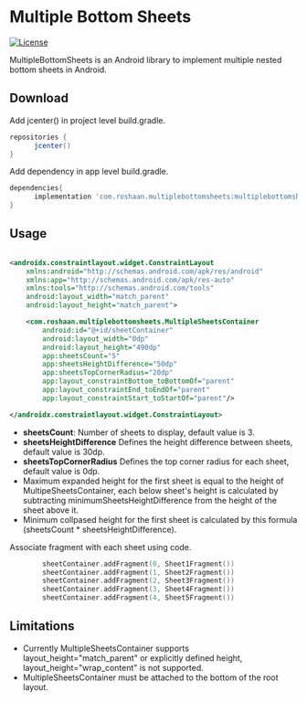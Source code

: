 # Multiple Bottom Sheets
[![License](https://img.shields.io/badge/License-Apache%202.0-blue.svg)](https://opensource.org/licenses/Apache-2.0)

MultipleBottomSheets is an Android library to implement multiple nested bottom sheets in Android.

## Download

Add jcenter() in project level build.gradle.

```` groovy
repositories {
      jcenter()
}
````

Add dependency in app level build.gradle.

``` groovy
dependencies{
      implementation 'com.roshaan.multiplebottomsheets:multiplebottomsheets:1.0.0'
}
```

## Usage
``` xml

<androidx.constraintlayout.widget.ConstraintLayout 
    xmlns:android="http://schemas.android.com/apk/res/android"
    xmlns:app="http://schemas.android.com/apk/res-auto"
    xmlns:tools="http://schemas.android.com/tools"
    android:layout_width="match_parent"
    android:layout_height="match_parent">

    <com.roshaan.multiplebottomsheets.MultipleSheetsContainer
        android:id="@+id/sheetContainer"
        android:layout_width="0dp"
        android:layout_height="490dp"
        app:sheetsCount="5"
        app:sheetsHeightDifference="50dp"
        app:sheetsTopCornerRadius="20dp"
        app:layout_constraintBottom_toBottomOf="parent"
        app:layout_constraintEnd_toEndOf="parent"
        app:layout_constraintStart_toStartOf="parent"/>

</androidx.constraintlayout.widget.ConstraintLayout>

```

* **sheetsCount**: Number of sheets to display, default value is 3.
* **sheetsHeightDifference** Defines the height difference between sheets, default value is 30dp.
* **sheetsTopCornerRadius** Defines the top corner radius for each sheet, default value is 0dp.
* Maximum expanded height for the first sheet is equal to the height of MultipeSheetsContainer, each below sheet's height is calculated by subtracting minimumSheetsHeightDifference from the height of the sheet above it. 
* Minimum collpased height for the first sheet is calculated by this formula (sheetsCount * sheetsHeightDifference).

Associate fragment with each sheet using code.

``` kotlin
        sheetContainer.addFragment(0, Sheet1Fragment())
        sheetContainer.addFragment(1, Sheet2Fragment())
        sheetContainer.addFragment(2, Sheet3Fragment())
        sheetContainer.addFragment(3, Sheet4Fragment())
        sheetContainer.addFragment(4, Sheet5Fragment())
```

## Limitations
* Currently MultipleSheetsContainer supports layout_height="match_parent" or explicitly defined height, layout_height="wrap_content" is not supported. 
* MultipleSheetsContainer must be attached to the bottom of the root layout.


